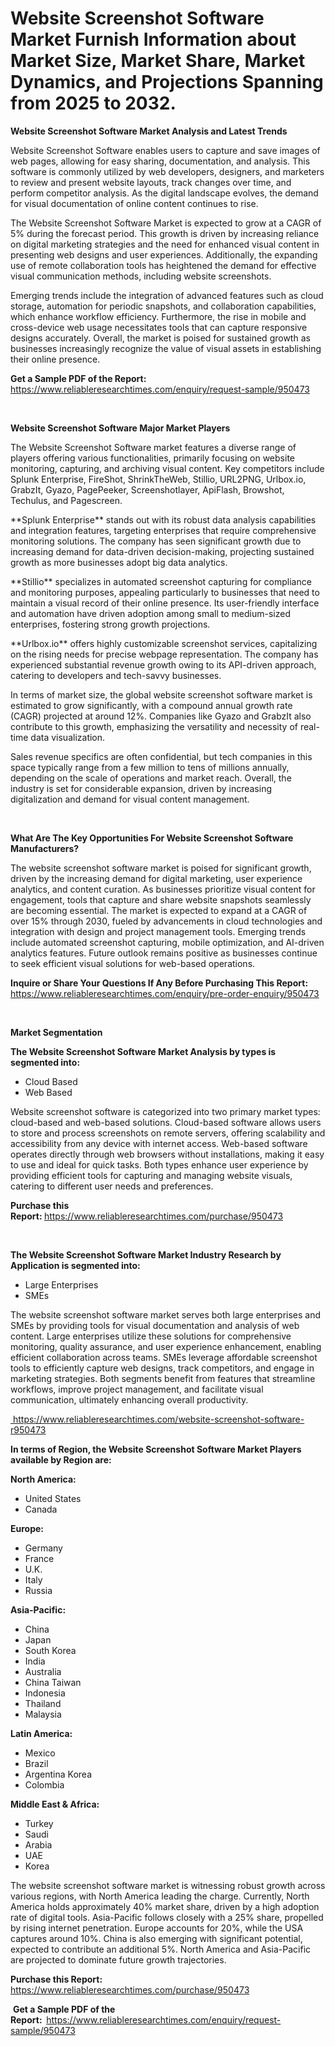 <p><h1>Website Screenshot Software Market Furnish Information about Market Size, Market Share, Market Dynamics, and Projections Spanning from 2025 to 2032.</h1></p><p><strong>Website Screenshot Software Market Analysis and Latest Trends</strong></p>
<p><p>Website Screenshot Software enables users to capture and save images of web pages, allowing for easy sharing, documentation, and analysis. This software is commonly utilized by web developers, designers, and marketers to review and present website layouts, track changes over time, and perform competitor analysis. As the digital landscape evolves, the demand for visual documentation of online content continues to rise.</p><p>The Website Screenshot Software Market is expected to grow at a CAGR of 5% during the forecast period. This growth is driven by increasing reliance on digital marketing strategies and the need for enhanced visual content in presenting web designs and user experiences. Additionally, the expanding use of remote collaboration tools has heightened the demand for effective visual communication methods, including website screenshots.</p><p>Emerging trends include the integration of advanced features such as cloud storage, automation for periodic snapshots, and collaboration capabilities, which enhance workflow efficiency. Furthermore, the rise in mobile and cross-device web usage necessitates tools that can capture responsive designs accurately. Overall, the market is poised for sustained growth as businesses increasingly recognize the value of visual assets in establishing their online presence.</p></p>
<p><strong>Get a Sample PDF of the Report:&nbsp;</strong> <a href="https://www.reliableresearchtimes.com/enquiry/request-sample/950473?utm_campaign=3366&utm_medium=2&utm_source=Github&utm_content=ia&utm_term=17042025&utm_id=website-screenshot-software">https://www.reliableresearchtimes.com/enquiry/request-sample/950473</a></p>
<p>&nbsp;</p>
<p><strong>Website Screenshot Software Major Market Players</strong></p>
<p><p>The Website Screenshot Software market features a diverse range of players offering various functionalities, primarily focusing on website monitoring, capturing, and archiving visual content. Key competitors include Splunk Enterprise, FireShot, ShrinkTheWeb, Stillio, URL2PNG, Urlbox.io, GrabzIt, Gyazo, PagePeeker, Screenshotlayer, ApiFlash, Browshot, Techulus, and Pagescreen.</p><p>**Splunk Enterprise** stands out with its robust data analysis capabilities and integration features, targeting enterprises that require comprehensive monitoring solutions. The company has seen significant growth due to increasing demand for data-driven decision-making, projecting sustained growth as more businesses adopt big data analytics.</p><p>**Stillio** specializes in automated screenshot capturing for compliance and monitoring purposes, appealing particularly to businesses that need to maintain a visual record of their online presence. Its user-friendly interface and automation have driven adoption among small to medium-sized enterprises, fostering strong growth projections.</p><p>**Urlbox.io** offers highly customizable screenshot services, capitalizing on the rising needs for precise webpage representation. The company has experienced substantial revenue growth owing to its API-driven approach, catering to developers and tech-savvy businesses.</p><p>In terms of market size, the global website screenshot software market is estimated to grow significantly, with a compound annual growth rate (CAGR) projected at around 12%. Companies like Gyazo and GrabzIt also contribute to this growth, emphasizing the versatility and necessity of real-time data visualization.</p><p>Sales revenue specifics are often confidential, but tech companies in this space typically range from a few million to tens of millions annually, depending on the scale of operations and market reach. Overall, the industry is set for considerable expansion, driven by increasing digitalization and demand for visual content management.</p></p>
<p>&nbsp;</p>
<p><strong>What Are The Key Opportunities For Website Screenshot Software Manufacturers?</strong></p>
<p><p>The website screenshot software market is poised for significant growth, driven by the increasing demand for digital marketing, user experience analytics, and content curation. As businesses prioritize visual content for engagement, tools that capture and share website snapshots seamlessly are becoming essential. The market is expected to expand at a CAGR of over 15% through 2030, fueled by advancements in cloud technologies and integration with design and project management tools. Emerging trends include automated screenshot capturing, mobile optimization, and AI-driven analytics features. Future outlook remains positive as businesses continue to seek efficient visual solutions for web-based operations.</p></p>
<p><strong>Inquire or Share Your Questions If Any Before Purchasing This Report:</strong> <a href="https://www.reliableresearchtimes.com/enquiry/pre-order-enquiry/950473?utm_campaign=3366&utm_medium=2&utm_source=Github&utm_content=ia&utm_term=17042025&utm_id=website-screenshot-software">https://www.reliableresearchtimes.com/enquiry/pre-order-enquiry/950473</a></p>
<p>&nbsp;</p>
<p><strong>Market Segmentation</strong></p>
<p><strong>The Website Screenshot Software Market Analysis by types is segmented into:</strong></p>
<p><ul><li>Cloud Based</li><li>Web Based</li></ul></p>
<p><p>Website screenshot software is categorized into two primary market types: cloud-based and web-based solutions. Cloud-based software allows users to store and process screenshots on remote servers, offering scalability and accessibility from any device with internet access. Web-based software operates directly through web browsers without installations, making it easy to use and ideal for quick tasks. Both types enhance user experience by providing efficient tools for capturing and managing website visuals, catering to different user needs and preferences.</p></p>
<p><strong>Purchase this Report:&nbsp;</strong><a href="https://www.reliableresearchtimes.com/purchase/950473?utm_campaign=3366&utm_medium=2&utm_source=Github&utm_content=ia&utm_term=17042025&utm_id=website-screenshot-software">https://www.reliableresearchtimes.com/purchase/950473</a></p>
<p>&nbsp;</p>
<p><strong>The Website Screenshot Software Market Industry Research by Application is segmented into:</strong></p>
<p><ul><li>Large Enterprises</li><li>SMEs</li></ul></p>
<p><p>The website screenshot software market serves both large enterprises and SMEs by providing tools for visual documentation and analysis of web content. Large enterprises utilize these solutions for comprehensive monitoring, quality assurance, and user experience enhancement, enabling efficient collaboration across teams. SMEs leverage affordable screenshot tools to efficiently capture web designs, track competitors, and engage in marketing strategies. Both segments benefit from features that streamline workflows, improve project management, and facilitate visual communication, ultimately enhancing overall productivity.</p></p>
<p><a href="https://www.reliableresearchtimes.com/website-screenshot-software-r950473?utm_campaign=3366&utm_medium=2&utm_source=Github&utm_content=ia&utm_term=17042025&utm_id=website-screenshot-software">&nbsp;https://www.reliableresearchtimes.com/website-screenshot-software-r950473</a></p>
<p><strong>In terms of Region, the Website Screenshot Software Market Players available by Region are:</strong></p>
<p>
    <p> <strong> North America: </strong>
        <ul>
            <li>United States</li>
            <li>Canada</li>
        </ul>
        </p> 
    <p> <strong> Europe: </strong>
        <ul>
            <li>Germany</li>
            <li>France</li>
            <li>U.K.</li>
            <li>Italy</li>
            <li>Russia</li>
        </ul>
        </p> 
    <p> <strong> Asia-Pacific: </strong>
        <ul>
            <li>China</li>
            <li>Japan</li>
            <li>South Korea</li>
            <li>India</li>
            <li>Australia</li>
            <li>China Taiwan</li>
            <li>Indonesia</li>
            <li>Thailand</li>
            <li>Malaysia</li>
        </ul>
        </p> 
    <p> <strong> Latin America: </strong>
        <ul>
            <li>Mexico</li>
            <li>Brazil</li>
            <li>Argentina Korea</li>
            <li>Colombia</li>
        </ul>
        </p> 
    <p> <strong> Middle East & Africa: </strong>
        <ul>
            <li>Turkey</li>
            <li>Saudi</li>
            <li>Arabia</li>
            <li>UAE</li>
            <li>Korea</li>
        </ul>
    </p>
    </p>
<p><p>The website screenshot software market is witnessing robust growth across various regions, with North America leading the charge. Currently, North America holds approximately 40% market share, driven by a high adoption rate of digital tools. Asia-Pacific follows closely with a 25% share, propelled by rising internet penetration. Europe accounts for 20%, while the USA captures around 10%. China is also emerging with significant potential, expected to contribute an additional 5%. North America and Asia-Pacific are projected to dominate future growth trajectories.</p></p>
<p><strong>Purchase this Report: </strong><a href="https://www.reliableresearchtimes.com/purchase/950473?utm_campaign=3366&utm_medium=2&utm_source=Github&utm_content=ia&utm_term=17042025&utm_id=website-screenshot-software">https://www.reliableresearchtimes.com/purchase/950473</a></p>
<p>&nbsp;<strong>Get a Sample PDF of the Report:&nbsp;&nbsp;</strong><a href="https://www.reliableresearchtimes.com/enquiry/request-sample/950473?utm_campaign=3366&utm_medium=2&utm_source=Github&utm_content=ia&utm_term=17042025&utm_id=website-screenshot-software">https://www.reliableresearchtimes.com/enquiry/request-sample/950473</a></p>
<p><strong></strong></p>
<p><p></p><p></p><p></p></p>